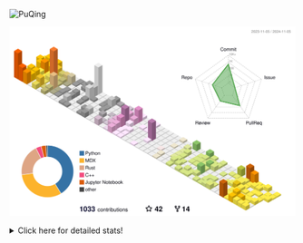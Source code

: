 ![PuQing](https://user-images.githubusercontent.com/27223114/171565019-9a56fae6-b08b-421f-99db-7e830da42371.png)

![](./profile-3d-contrib/profile-season-animate.svg)

<details>
<summary>Click here for detailed stats!</summary>

<!--START_SECTION:waka-->
![Lines of code](https://img.shields.io/badge/From%20Hello%20World%20I%27ve%20Written-1.3%20million%20lines%20of%20code-blue)

**🐱 My GitHub Data** 

> 📦 410.8 kB Used in GitHub's Storage 
 > 
> 🏆 678 Contributions in the Year 2024
 > 
> 🚫 Not Opted to Hire
 > 
> 📜 59 Public Repositories 
 > 
> 🔑 30 Private Repositories 
 > 
**I'm a Night 🦉** 

```text
🌞 Morning                474 commits         ██░░░░░░░░░░░░░░░░░░░░░░░   06.58 % 
🌆 Daytime                3068 commits        ███████████░░░░░░░░░░░░░░   42.56 % 
🌃 Evening                1564 commits        █████░░░░░░░░░░░░░░░░░░░░   21.70 % 
🌙 Night                  2102 commits        ███████░░░░░░░░░░░░░░░░░░   29.16 % 
```


📊 **This Week I Spent My Time On** 

```text
💬 Programming Languages: 
Browsing                 15 hrs 53 mins      █████████░░░░░░░░░░░░░░░░   35.08 % 
GitHubing                7 hrs 31 mins       ████░░░░░░░░░░░░░░░░░░░░░   16.60 % 
Searching                5 hrs 53 mins       ███░░░░░░░░░░░░░░░░░░░░░░   12.98 % 
Fish Touching            3 hrs 30 mins       ██░░░░░░░░░░░░░░░░░░░░░░░   07.74 % 
Python                   3 hrs 4 mins        ██░░░░░░░░░░░░░░░░░░░░░░░   06.77 % 

🔥 Editors: 
Chrome                   35 hrs 4 mins       ███████████████████░░░░░░   77.38 % 
VS Code                  6 hrs 44 mins       ████░░░░░░░░░░░░░░░░░░░░░   14.89 % 
fish                     2 hrs 50 mins       ██░░░░░░░░░░░░░░░░░░░░░░░   06.28 % 
Obsidian                 39 mins             ░░░░░░░░░░░░░░░░░░░░░░░░░   01.44 % 

💻 Operating System: 
Mac                      38 hrs 34 mins      █████████████████████░░░░   85.11 % 
Linux                    5 hrs 49 mins       ███░░░░░░░░░░░░░░░░░░░░░░   12.85 % 
WSL                      55 mins             █░░░░░░░░░░░░░░░░░░░░░░░░   02.04 % 
```


<!--END_SECTION:waka-->
</details>

